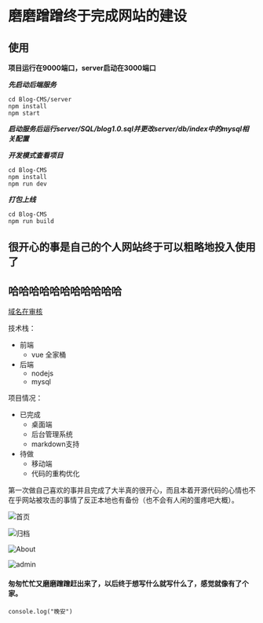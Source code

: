 # 磨磨蹭蹭终于完成网站的建设

## 使用
**项目运行在9000端口，server启动在3000端口**

***先启动后端服务***

````
cd Blog-CMS/server
npm install
npm start
````

***启动服务后运行server/SQL/blog1.0.sql并更改server/db/index中的mysql相关配置***

***开发模式查看项目***
````
cd Blog-CMS
npm install
npm run dev
````



***打包上线***

````
cd Blog-CMS
npm run build
````

## 很开心的事是自己的个人网站终于可以粗略地投入使用了
## 哈哈哈哈哈哈哈哈哈哈哈
[域名在审核](http://47.95.13.164)

技术栈：
- 前端
  - vue 全家桶
- 后端
  - nodejs
  - mysql

项目情况：
- 已完成
  - 桌面端
  - 后台管理系统
  - markdown支持
- 待做
  - 移动端
  - 代码的重构优化

第一次做自己喜欢的事并且完成了大半真的很开心，而且本着开源代码的心情也不在乎网站被攻击的事情了反正本地也有备份（也不会有人闲的蛋疼吧大概）。


![首页](http://upload-images.jianshu.io/upload_images/5377782-683d54cf9ff74903.png?imageMogr2/auto-orient/strip%7CimageView2/2/w/1240)


![归档](http://upload-images.jianshu.io/upload_images/5377782-64b50f46bc52c77d.png?imageMogr2/auto-orient/strip%7CimageView2/2/w/1240)


![About](http://upload-images.jianshu.io/upload_images/5377782-1034e82d6089c15e.png?imageMogr2/auto-orient/strip%7CimageView2/2/w/1240)


![admin](http://upload-images.jianshu.io/upload_images/5377782-ea6b6aea8d72c182.png?imageMogr2/auto-orient/strip%7CimageView2/2/w/1240)

#### 匆匆忙忙又磨磨蹭蹭赶出来了，以后终于想写什么就写什么了，感觉就像有了个家。

````
console.log("晚安")
````
